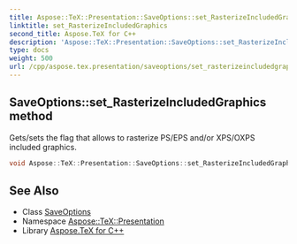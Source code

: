 ```yaml
---
title: Aspose::TeX::Presentation::SaveOptions::set_RasterizeIncludedGraphics method
linktitle: set_RasterizeIncludedGraphics
second_title: Aspose.TeX for C++
description: 'Aspose::TeX::Presentation::SaveOptions::set_RasterizeIncludedGraphics method. Gets/sets the flag that allows to rasterize PS/EPS and/or XPS/OXPS included graphics in C++.'
type: docs
weight: 500
url: /cpp/aspose.tex.presentation/saveoptions/set_rasterizeincludedgraphics/
---
```

## SaveOptions::set_RasterizeIncludedGraphics method


Gets/sets the flag that allows to rasterize PS/EPS and/or XPS/OXPS included graphics.

```cpp
void Aspose::TeX::Presentation::SaveOptions::set_RasterizeIncludedGraphics(bool value)
```

## See Also

* Class [SaveOptions](../)
* Namespace [Aspose::TeX::Presentation](../../)
* Library [Aspose.TeX for C++](../../../)
